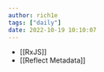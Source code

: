 ```yaml
---
author: rich1e
tags: ["daily"]
date: 2022-10-19 10:10:07
---
```


- [[RxJS]]
- [[Reflect Metadata]]